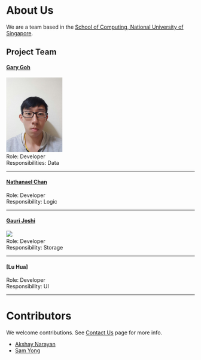 # About Us

We are a team based in the [School of Computing, National University of Singapore](http://www.comp.nus.edu.sg).

## Project Team

#### [Gary Goh](https://github.com/garygjy)
<img src="images/Gary_Goh.jpg" width="150"><br>
 Role: Developer <br>
 Responsibilities: Data

-----

#### [Nathanael Chan](https://github.com/nat1994)
 Role: Developer <br>
 Responsibility: Logic
 
-----

#### [Gauri Joshi](https://github.com/gaurzzz)
<img src="images/Gauri_Joshi.jpg" width="150"><br>
 Role: Developer <br>
 Responsibility: Storage
 
-----

#### [Lu Hua]
 Role: Developer <br>
 Responsibility: UI
 
-----


# Contributors

We welcome contributions. See [Contact Us](ContactUs.md) page for more info.

* [Akshay Narayan](https://github.com/se-edu/addressbook-level4/pulls?q=is%3Apr+author%3Aokkhoy)
* [Sam Yong](https://github.com/se-edu/addressbook-level4/pulls?q=is%3Apr+author%3Amauris)
